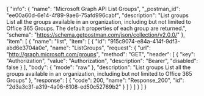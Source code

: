 {
  "info": {
    "name": "Microsoft Graph API List Groups",
    "_postman_id": "ee00a60d-6e14-4f89-9ae6-75afd996cabf",
    "description": "List groups List all the groups available in an organization, including but not limited to Office 365 Groups. The default properties of each group are returned.",
    "schema": "https://schema.getpostman.com/json/collection/v2.0.0/"
  },
  "item": [
    {
      "name": "list",
      "item": [
        {
          "id": "915c9074-e84a-414f-9df3-abd6e3704a0e",
          "name": "ListGroups",
          "request": {
            "url": "http://graph.microsoft.com/groups",
            "method": "GET",
            "header": [
              {
                "key": "Authorization",
                "value": "Authorization",
                "description": "Bearer",
                "disabled": false
              }
            ],
            "body": {
              "mode": "raw"
            },
            "description": "List groups List all the groups available in an organization, including but not limited to Office 365 Groups"
          },
          "response": [
            {
              "code": 200,
              "name": "Response_200",
              "id": "2d3a3c3f-a319-4a06-8108-ed50c52769b2"
            }
          ]
        }
      ]
    }
  ]
}